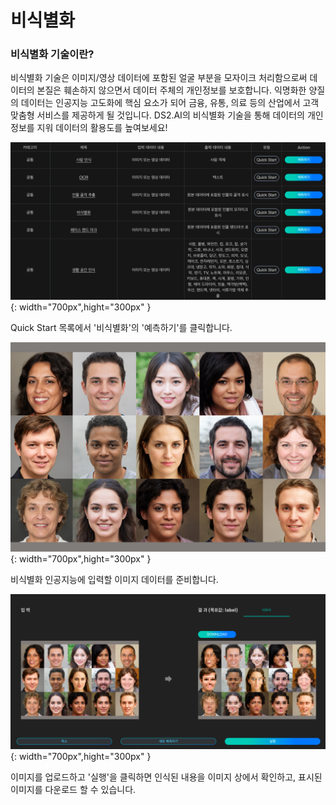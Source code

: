 # **비식별화**

### 비식별화 기술이란?

비식별화 기술은 이미지/영상 데이터에 포함된 얼굴 부분을 모자이크 처리함으로써 데이터의 본질은 훼손하지 않으면서 데이터 주체의 개인정보를 보호합니다. 익명화한 양질의 데이터는 인공지능 고도화에 핵심 요소가 되어 금융, 유통, 의료 등의 산업에서 고객 맞춤형 서비스를 제공하게 될 것입니다. DS2.AI의 비식별화 기술을 통해 데이터의 개인 정보를 지워 데이터의 활용도를 높여보세요!

![이미지이름](./image/aimarket/deid1.png){: width="700px",hight="300px" }  

Quick Start 목록에서 '비식별화'의 '예측하기'를 클릭합니다.

![이미지이름](./image/aimarket/deid2.png){: width="700px",hight="300px" }  

비식별화 인공지능에 입력할 이미지 데이터를 준비합니다.

![이미지이름](./image/aimarket/deid3.png){: width="700px",hight="300px" }  

이미지를 업로드하고 '실행'을 클릭하면 인식된 내용을 이미지 상에서 확인하고, 표시된 이미지를 다운로드 할 수 있습니다.


